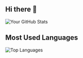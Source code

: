 ## Hi there 👋

<!--
**karthiganesan90/karthiganesan90** is a ✨ _special_ ✨ repository because its `README.md` (this file) appears on your GitHub profile.

Here are some ideas to get you started:

- 🔭 I’m currently working on 
- 🌱 I’m currently learning ...
- 👯 I’m looking to collaborate on ...
- 🤔 I’m looking for help with ...
- 💬 Ask me about ...
- 📫 How to reach me: ...
- 😄 Pronouns: ...
- ⚡ Fun fact: ...
-->


<img src="https://github-readme-stats.vercel.app/api?username=karthiganesan90&show_icons=true&theme=radical" alt="Your GitHub Stats" />

## Most Used Languages

<img src="https://github-readme-stats.vercel.app/api/top-langs/?username=karthiganesan90&layout=compact&theme=radical" alt="Top Languages" />
